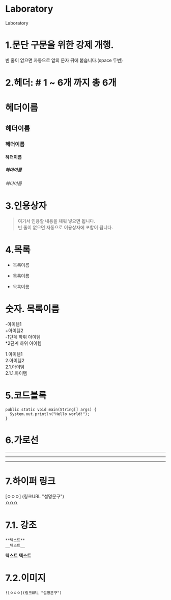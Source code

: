 # Laboratory
Laboratory

# 1.문단 구문을 위한 강제 개행.  
빈 줄이 없으면 자동으로 앞의 문자 뒤에 붙습니다.(space 두번)

# 2.헤더: # 1 ~ 6개 까지 총 6개
# 헤더이름  
## 헤더이름  
### 헤더이름  
#### 헤더이름  
##### 헤더이름  
###### 헤더이름  

# 3.인용상자
> 여기서 인용할 내용을 채워 넣으면 됩니다.  
빈 줄이 없으면 자동으로 이용상자에 포함이 됩니다.

# 4.목록
* 목록이름  
- 목록이름  
+ 목록이름  

# 숫자. 목록이름
-아이템1  
+아이템2  
  -1단계 하위 아이템  
  *2딘계 하위 아이템  

1.아이템1  
2.아이템2  
  2.1.아이템  
  2.1.1.아이템  

# 5.코드블록
  ``` Spring
  public static void main(String[] args) {
    System.out.println("Hello world!");
  }
  ```

# 6.가로선
---
***
---

# 7.하이퍼 링크
[ㅇㅇㅇ] (링크URL "설명문구")  
[ㅇㅇㅇ](http://www.naver.com "네이버")

# 7.1. 강조
```
**텍스트**
__텍스트__
```
**텍스트**
__텍스트__

# 7.2.이미지
```
![ㅇㅇㅇ](링크URL "설명문구")
```

